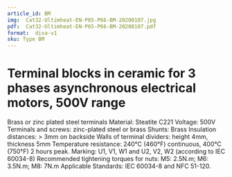 ```yaml
---
article_id: BM
img:  Cat32-Ultimheat-EN-P65-P66-BM-20200107.jpg 
pdf:  Cat32-Ultimheat-EN-P65-P66-BM-20200107.pdf
format:  diva-v1
sku: Type BM
---
```


# Terminal blocks in ceramic for 3 phases asynchronous electrical motors, 500V range

Brass or zinc plated steel terminals
Material: Steatite C221
Voltage: 500V
Terminals and screws: zinc-plated steel or brass
Shunts: Brass
Insulation distances: > 3mm on backside
Walls of terminal dividers: height 4mm, thickness 5mm
Temperature resistance: 240°C (460°F) continuous, 400°C (750°F) 2 hours peak.
Marking: U1, V1, W1 and U2, V2, W2 (according to IEC 60034-8)
Recommended tightening torques for nuts: M5: 2.5N.m; M6: 3.5N.m; M8: 7N.m
Applicable Standards: IEC 60034-8 and NFC 51-120.
